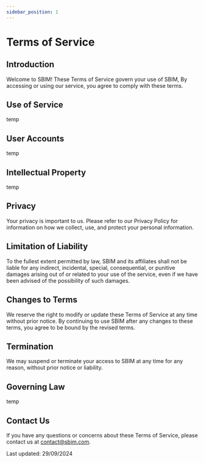 ```yaml
---
sidebar_position: 1
---
```


# Terms of Service

## Introduction

Welcome to SBIM! These Terms of Service govern your use of SBIM, By accessing or using our service, you agree to comply with these terms.

## Use of Service

temp

## User Accounts

temp

## Intellectual Property

temp

## Privacy

Your privacy is important to us. Please refer to our Privacy Policy for information on how we collect, use, and protect your personal information.

## Limitation of Liability

To the fullest extent permitted by law, SBIM and its affiliates shall not be liable for any indirect, incidental, special, consequential, or punitive damages arising out of or related to your use of the service, even if we have been advised of the possibility of such damages.

## Changes to Terms

We reserve the right to modify or update these Terms of Service at any time without prior notice. By continuing to use SBIM after any changes to these terms, you agree to be bound by the revised terms.

## Termination

We may suspend or terminate your access to SBIM at any time for any reason, without prior notice or liability.

## Governing Law

temp

## Contact Us

If you have any questions or concerns about these Terms of Service, please contact us at [contact@sbim.com](mailto:contact@sbim.com).

Last updated: 29/09/2024
